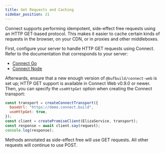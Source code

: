 ```yaml
---
title: Get Requests and Caching
sidebar_position: 21
---
```


Connect supports performing idempotent, side-effect free requests using an HTTP
GET-based protocol. This makes it easier to cache certain kinds of requests in
the browser, on your CDN, or in proxies and other middleboxes.

First, configure your server to handle HTTP GET requests using Connect. Refer
to the documentation that corresponds to your server:

* [Connect Go](../go/get-requests-and-caching.md)
* [Connect Node](../node/get-requests-and-caching.md)

Afterwards, ensure that a new enough version of `@bufbuild/connect-web` is set
up; HTTP GET support is available in Connect Web v0.9.0 or newer. Then, you can
specify the `useHttpGet` option when creating the Connect transport:

```js
const transport = createConnectTransport({
  baseUrl: "https://demo.connect.build",
  useHttpGet: true,
});
const client = createPromiseClient(ElizaService, transport);
const response = await client.say(request);
console.log(response);
```

Methods annotated as side-effect free will use GET requests. All other requests
will continue to use POST.
